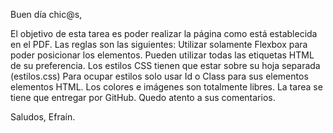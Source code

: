 Buen día chic@s,

El objetivo de esta tarea es poder realizar la página como está establecida en el PDF.
Las reglas son las siguientes:
Utilizar solamente Flexbox para poder posicionar los elementos.
Pueden utilizar todas las etiquetas HTML de su preferencia.
Los estilos CSS tienen que estar sobre su hoja separada (estilos.css)
Para ocupar estilos solo usar Id o Class para sus elementos elementos HTML.
Los colores e imágenes son totalmente libres.
La tarea se tiene que entregar por GitHub.
Quedo atento a sus comentarios.

Saludos,
Efraín.
